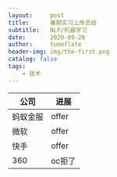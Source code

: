 ```yaml
---
layout:     post
title:      暑期实习上岸总结
subtitle:   NLP/机器学习
date:       2020-09-28
author:     tumeflate
header-img: img/the-first.png
catalog: false
tags:
    - 技术
---
```



|  公司  |  进展  |
|  ----  |  ----  |
|  蚂蚁金服  |  offer  |
|  微软  |  offer  |
|  快手  |  offer  |
|  360  |  oc拒了  |
